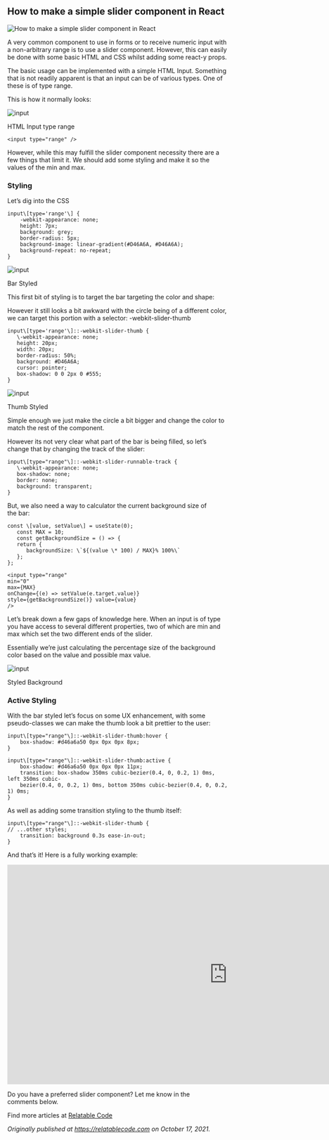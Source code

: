 ## How to make a simple slider component in React


![How to make a simple slider component in React](https://cdn.hashnode.com/res/hashnode/image/upload/v1651103847988/IPmjdjoTV.png)

A very common component to use in forms or to receive numeric input with a non-arbitrary range is to use a slider component. However, this can easily be done with some basic HTML and CSS whilst adding some react-y props.

The basic usage can be implemented with a simple HTML Input. Something that is not readily apparent is that an input can be of various types. One of these is of type range.

This is how it normally looks:

![input](https://cdn.hashnode.com/res/hashnode/image/upload/v1638468773024/QCAn5-eD9.png)

HTML Input type range

```
<input type="range" />
```

However, while this may fulfill the slider component necessity there are a few things that limit it. We should add some styling and make it so the values of the min and max.

### Styling

Let’s dig into the CSS

```
input\[type='range'\] {  
    -webkit-appearance: none;   
    height: 7px;   
    background: grey;   
    border-radius: 5px;   
    background-image: linear-gradient(#D46A6A, #D46A6A);   
    background-repeat: no-repeat;   
}
```

![input](https://cdn.hashnode.com/res/hashnode/image/upload/v1638468774398/9vtA9QPJE.png)

Bar Styled

This first bit of styling is to target the bar targeting the color and shape:

However it still looks a bit awkward with the circle being of a different color, we can target this portion with a selector: -webkit-slider-thumb

```
input\[type='range'\]::-webkit-slider-thumb {   
   \-webkit-appearance: none;   
   height: 20px;   
   width: 20px;   
   border-radius: 50%;   
   background: #D46A6A;   
   cursor: pointer;   
   box-shadow: 0 0 2px 0 #555;   
}
```

![input](https://cdn.hashnode.com/res/hashnode/image/upload/v1638468775846/O2MZ5MpYr.png)

Thumb Styled

Simple enough we just make the circle a bit bigger and change the color to match the rest of the component.

However its not very clear what part of the bar is being filled, so let’s change that by changing the track of the slider:

```
input\[type="range"\]::-webkit-slider-runnable-track {   
   \-webkit-appearance: none;   
   box-shadow: none;   
   border: none;   
   background: transparent;   
}
```

But, we also need a way to calculator the current background size of the bar:

```
const \[value, setValue\] = useState(0);   
   const MAX = 10;   
   const getBackgroundSize = () => {   
   return { 
      backgroundSize: \`${(value \* 100) / MAX}% 100%\` 
   }; 
}; 
```

```
<input type="range"   
min="0"   
max={MAX}   
onChange={(e) => setValue(e.target.value)}   
style={getBackgroundSize()} value={value}   
/>
```

Let’s break down a few gaps of knowledge here. When an input is of type you have access to several different properties, two of which are min and max which set the two different ends of the slider.

Essentially we’re just calculating the percentage size of the background color based on the value and possible max value.

![input](https://cdn.hashnode.com/res/hashnode/image/upload/v1638468777238/FNToB6YNm.png)

Styled Background

### Active Styling

With the bar styled let’s focus on some UX enhancement, with some pseudo-classes we can make the thumb look a bit prettier to the user:

```
input\[type="range"\]::-webkit-slider-thumb:hover {   
    box-shadow: #d46a6a50 0px 0px 0px 8px;   
} 

input\[type="range"\]::-webkit-slider-thumb:active {   
    box-shadow: #d46a6a50 0px 0px 0px 11px;   
    transition: box-shadow 350ms cubic-bezier(0.4, 0, 0.2, 1) 0ms, left 350ms cubic- 
    bezier(0.4, 0, 0.2, 1) 0ms, bottom 350ms cubic-bezier(0.4, 0, 0.2, 1) 0ms;   
}
```

As well as adding some transition styling to the thumb itself:

```
input\[type="range"\]::-webkit-slider-thumb {   
// ...other styles;   
    transition: background 0.3s ease-in-out;   
}
```

And that’s it! Here is a fully working example:

<iframe src="https://cdn.embedly.com/widgets/media.html?src=https%3A%2F%2Fcodesandbox.io%2Fembed%2Fk868o&amp;display_name=CodeSandbox&amp;url=https%3A%2F%2Fcodesandbox.io%2Fs%2Fk868o&amp;image=https%3A%2F%2Fcodesandbox.io%2Fapi%2Fv1%2Fsandboxes%2Fk868o%2Fscreenshot.png&amp;key=a19fcc184b9711e1b4764040d3dc5c07&amp;type=text%2Fhtml&amp;schema=codesandbox" width="1000" height="500" frameborder="0" scrolling="no"><a href="https://medium.com/media/875dfac8c2b85eba52e8d01714692b50/href">https://medium.com/media/875dfac8c2b85eba52e8d01714692b50/href</a></iframe>

Do you have a preferred slider component? Let me know in the comments below.

Find more articles at [Relatable Code](https://relatablecode.com)

_Originally published at_ [_https://relatablecode.com_](https://relatablecode.com/how-to-make-a-simple-slider-component-in-react/) _on October 17, 2021._